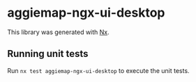 # aggiemap-ngx-ui-desktop

This library was generated with [Nx](https://nx.dev).

## Running unit tests

Run `nx test aggiemap-ngx-ui-desktop` to execute the unit tests.
